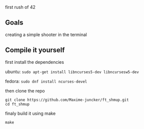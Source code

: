first rush of 42

## Goals
creating a simple shooter in the terminal 

## Compile it yourself
first install the dependencies

ubuntu: `sudo apt-get install libncurses5-dev libncursesw5-dev`

fedora: `sudo dnf install ncurses-devel`

then clone the repo
```
git clone https://github.com/Maxime-juncker/ft_shmup.git
cd ft_shmup
```
finaly build it using make
```
make
```
